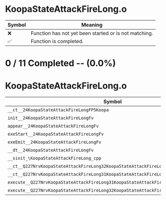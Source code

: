 # KoopaStateAttackFireLong.o
| Symbol | Meaning 
| ------------- | ------------- 
| :x: | Function has not yet been started or is not matching. 
| :white_check_mark: | Function is completed. 


# 0 / 11 Completed -- (0.0%)
# KoopaStateAttackFireLong.o
| Symbol | Decompiled? |
| ------------- | ------------- |
| `__ct__24KoopaStateAttackFireLongFP5Koopa` | :x: |
| `init__24KoopaStateAttackFireLongFv` | :x: |
| `appear__24KoopaStateAttackFireLongFv` | :x: |
| `exeStart__24KoopaStateAttackFireLongFv` | :x: |
| `exeEmit__24KoopaStateAttackFireLongFv` | :x: |
| `__dt__24KoopaStateAttackFireLongFv` | :x: |
| `__sinit_\KoopaStateAttackFireLong_cpp` | :x: |
| `__ct__Q227NrvKoopaStateAttackFireLong32KoopaStateAttackFireLongNrvStartFv` | :x: |
| `__ct__Q227NrvKoopaStateAttackFireLong31KoopaStateAttackFireLongNrvEmitFv` | :x: |
| `execute__Q227NrvKoopaStateAttackFireLong31KoopaStateAttackFireLongNrvEmitCFP5Spine` | :x: |
| `execute__Q227NrvKoopaStateAttackFireLong32KoopaStateAttackFireLongNrvStartCFP5Spine` | :x: |
